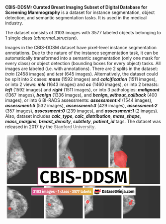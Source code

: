 **CBIS-DDSM: Curated Breast Imaging Subset of Digital Database for Screening Mammography** is a dataset for instance segmentation, object detection, and semantic segmentation tasks. It is used in the medical industry. 

The dataset consists of 3103 images with 3577 labeled objects belonging to 1 single class (*abnormal_structure*).

Images in the CBIS-DDSM dataset have pixel-level instance segmentation annotations. Due to the nature of the instance segmentation task, it can be automatically transformed into a semantic segmentation (only one mask for every class) or object detection (bounding boxes for every object) tasks. All images are labeled (i.e. with annotations). There are 2 splits in the dataset: *train* (2458 images) and *test* (645 images). Alternatively, the dataset could be split into 2 cases: ***mass*** (1592 images) and ***calcification*** (1511 images), or into 2 views: ***mlo*** (1643 images) and ***cc*** (1460 images), or into 2 breasts: ***left*** (1592 images) and ***right*** (1511 images), or into 3 pathologies: ***malignant*** (1367 images), ***benign*** (1336 images), and ***benign_without_callback*** (400 images), or into 6 BI-RADS assessments: ***assessment:4*** (1544 images), ***assessment:5*** (532 images), ***assessment:3*** (429 images), ***assessment:2*** (357 images), ***assessment:0*** (239 images), and ***assessment:1*** (2 images). Also, dataset includes ***calc_type***, ***calc_distribution***, ***mass_shape***, ***mass_margins***, ***breast_density***, ***subtlety***, ***patient_id*** tags. The dataset was released in 2017 by the <span style="font-weight: 600; color: grey; border-bottom: 1px dashed #d3d3d3;">Stanford University</span>.

<img src="https://github.com/dataset-ninja/cbis-ddsm/raw/main/visualizations/poster.png">

